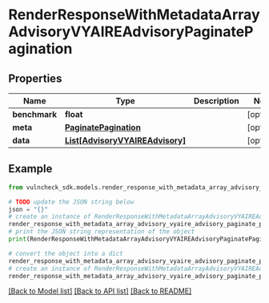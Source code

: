# RenderResponseWithMetadataArrayAdvisoryVYAIREAdvisoryPaginatePagination


## Properties

Name | Type | Description | Notes
------------ | ------------- | ------------- | -------------
**benchmark** | **float** |  | [optional] 
**meta** | [**PaginatePagination**](PaginatePagination.md) |  | [optional] 
**data** | [**List[AdvisoryVYAIREAdvisory]**](AdvisoryVYAIREAdvisory.md) |  | [optional] 

## Example

```python
from vulncheck_sdk.models.render_response_with_metadata_array_advisory_vyaire_advisory_paginate_pagination import RenderResponseWithMetadataArrayAdvisoryVYAIREAdvisoryPaginatePagination

# TODO update the JSON string below
json = "{}"
# create an instance of RenderResponseWithMetadataArrayAdvisoryVYAIREAdvisoryPaginatePagination from a JSON string
render_response_with_metadata_array_advisory_vyaire_advisory_paginate_pagination_instance = RenderResponseWithMetadataArrayAdvisoryVYAIREAdvisoryPaginatePagination.from_json(json)
# print the JSON string representation of the object
print(RenderResponseWithMetadataArrayAdvisoryVYAIREAdvisoryPaginatePagination.to_json())

# convert the object into a dict
render_response_with_metadata_array_advisory_vyaire_advisory_paginate_pagination_dict = render_response_with_metadata_array_advisory_vyaire_advisory_paginate_pagination_instance.to_dict()
# create an instance of RenderResponseWithMetadataArrayAdvisoryVYAIREAdvisoryPaginatePagination from a dict
render_response_with_metadata_array_advisory_vyaire_advisory_paginate_pagination_from_dict = RenderResponseWithMetadataArrayAdvisoryVYAIREAdvisoryPaginatePagination.from_dict(render_response_with_metadata_array_advisory_vyaire_advisory_paginate_pagination_dict)
```
[[Back to Model list]](../README.md#documentation-for-models) [[Back to API list]](../README.md#documentation-for-api-endpoints) [[Back to README]](../README.md)


